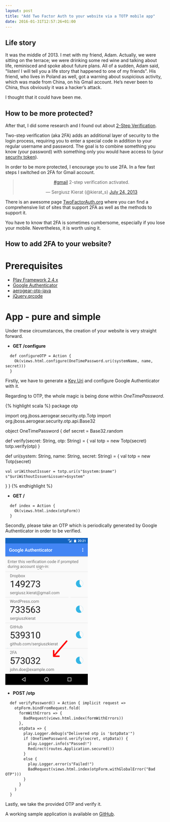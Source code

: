 ```yaml
---
layout: post
title: "Add Two Factor Auth to your website via a TOTP mobile app"
date: 2016-01-31T12:57:26+01:00
---
```


Life story
-------------
It was the middle of 2013. I met with my friend, Adam. Actually, we were sitting on the terrace; we were drinking some red wine
and talking about life, reminisced and spoke about future plans.
All of a sudden, Adam said, "listen! I will tell you a life story that happened to one of my friends".
His friend, who lives in Poland as well, got a warning about suspicious activity, which was made from China, on his Gmail account.
He’s never been to China, thus obviously it was a hacker’s attack.

I thought that it could have been me.

How to be more protected?
-------------
After that, I did some research and I found out about [2-Step Verification](https://en.wikipedia.org/wiki/Two-factor_authentication).

Two-step verification (aka 2FA) adds an additional layer of security to the login process, requiring you to enter a special code in addition to your regular username and password. The goal is to combine something you know (your password) with something only you would have access to  (your [security token](https://en.wikipedia.org/wiki/Security_token)).

In order to be more protected, I encourage you to use 2FA. In a few fast steps I switched on 2FA for Gmail account.

<blockquote class="twitter-tweet" align="center" width="350"><p lang="en" dir="ltr"><a href="https://twitter.com/hashtag/gmail?src=hash">#gmail</a> 2-step verification activated.</p>&mdash; Sergiusz Kierat (@kierat_s) <a href="https://twitter.com/kierat_s/status/360071237692686337">July 24, 2013</a></blockquote> <script async src="//platform.twitter.com/widgets.js" charset="utf-8"></script>

There is an awesome page [TwoFactorAuth.org](https://twofactorauth.org/) where you can find a comprehensive list of sites that support 2FA as well as the methods to support it.

You have to know that 2FA is sometimes cumbersome, especially if you lose your mobile. Nevertheless, it is worth using it.

How to add 2FA to your website?
-------------

Prerequisites
=============
* [Play Framework 2.4.x](https://www.playframework.com/documentation/2.4.x/ScalaHome)
* [Google Authenticator](https://en.wikipedia.org/wiki/Google_Authenticator)
* [aerogear-otp-java](https://github.com/aerogear/aerogear-otp-java)
* [jQuery.qrcode](https://github.com/lrsjng/jquery-qrcode)

App - pure and simple
=============
Under these circumstances, the creation of your website is very straight forward.

* **GET /configure**

```
  def configureOTP = Action {
    Ok(views.html.configure(OneTimePassword.uri(systemName, name, secret)))
  }
```

Firstly, we have to generate a [Key Uri](https://github.com/google/google-authenticator/wiki/Key-Uri-Format)
and configure Google Authenticator with it.

Regarding to OTP, the whole magic is being done within _OneTimePassword_.

{% highlight scala %}
package otp

import org.jboss.aerogear.security.otp.Totp
import org.jboss.aerogear.security.otp.api.Base32

object OneTimePassword {
  def secret = Base32.random

  def verify(secret: String, otp: String) = {
    val totp = new Totp(secret)
    totp.verify(otp)
  }

  def uri(system: String, name: String, secret: String) = {
    val totp = new Totp(secret)

    val uriWithoutIssuer = totp.uri(s"$system:$name")
    s"$uriWithoutIssuer&issuer=$system"
  }
}
{% endhighlight %}

* **GET /**

```
  def index = Action {
    Ok(views.html.index(otpForm))
  }
```

Secondly, please take an OTP which is periodically generated by Google Authenticator in order to be verified.

![google_authenticator](/images/2fa/google_authenticator.png)

* **POST /otp**

```
  def verifyPassword() = Action { implicit request =>
    otpForm.bindFromRequest.fold(
      formWithErrors => {
        BadRequest(views.html.index(formWithErrors))
      },
      otpData => {
        play.Logger.debug(s"Delivered otp is '$otpData'")
        if (OneTimePassword.verify(secret, otpData)) {
          play.Logger.info(s"Passed!")
          Redirect(routes.Application.secured())
        }
        else {
          play.Logger.error(s"Failed!")
          BadRequest(views.html.index(otpForm.withGlobalError("Bad OTP")))
        }
      }
    )
  }
```

Lastly, we take the provided OTP and verify it.

A working sample application is available on [GitHub](https://github.com/sergiuszkierat/blog-2FA).
